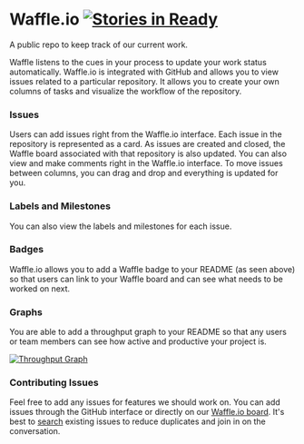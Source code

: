 Waffle.io  [![Stories in Ready](https://badge.waffle.io/waffleio/waffle.io.svg)](http://waffle.io/waffleio/waffle.io)
=========

A public repo to keep track of our current work.

Waffle listens to the cues in your process to update your work status automatically. Waffle.io is integrated with GitHub and allows you to view issues related to a particular repository. It allows you to create your own columns of tasks and visualize the workflow of the repository.

### Issues

Users can add issues right from the Waffle.io interface. Each issue in the repository is represented as a card. As issues are created and closed, the Waffle board associated with that repository is also updated. You can also view and make comments right in the Waffle.io interface. To move issues between columns, you can drag and drop and everything is updated for you.

### Labels and Milestones

You can also view the labels and milestones for each issue.

### Badges

Waffle.io allows you to add a Waffle badge to your README (as seen above) so that users can link to your Waffle board and can see what needs to be worked on next.

### Graphs

You are able to add a throughput graph to your README so that any users or team members can see how active and productive your project is.

[![Throughput Graph](http://graphs.waffle.io/waffleio/waffle.io/throughput.svg)](https://waffle.io/waffleio/waffle.io/metrics)

### Contributing Issues

Feel free to add any issues for features we should work on. You can add issues through the GitHub interface or  directly on our [Waffle.io board](http://waffle.io/waffleio/waffle.io). It's best to [search](https://waffle.io/waffleio/waffle.io?search=customer%20requested) existing issues to reduce duplicates and join in on the conversation.
